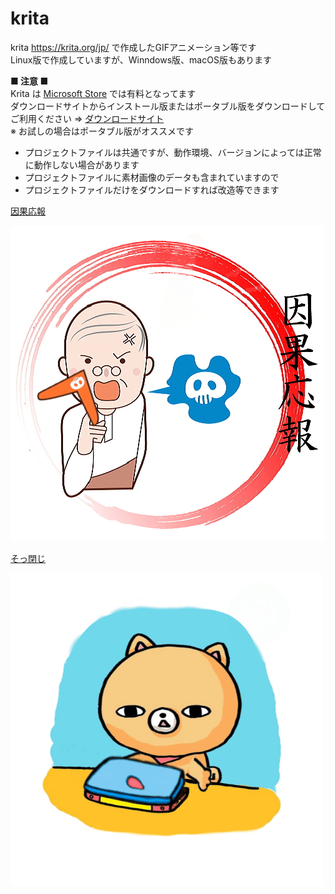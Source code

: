 # krita

krita https://krita.org/jp/ で作成したGIFアニメーション等です  
Linux版で作成していますが、Winndows版、macOS版もあります

**■ 注意 ■**  
Krita は [Microsoft Store](https://apps.microsoft.com/store/apps) では有料となってます  
ダウンロードサイトからインストール版またはポータブル版をダウンロードしてご利用ください ⇒ [ダウンロードサイト](https://krita.org/jp/download-jp/krita-desktop-jp/)  
※ お試しの場合はポータブル版がオススメです

- プロジェクトファイルは共通ですが、動作環境、バージョンによっては正常に動作しない場合があります  
- プロジェクトファイルに素材画像のデータも含まれていますので  
- プロジェクトファイルだけをダウンロードすれば改造等できます  

[因果応報](ingaouhou/)

![因果応報](ingaouhou/ingaouhou.gif)  

[そっ閉じ](sottoji/)

![そっ閉じ](sottoji/sottoji.gif)

